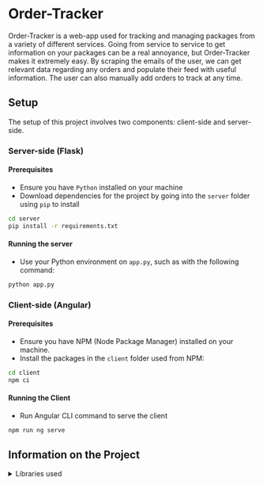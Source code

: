 # Order-Tracker

Order-Tracker is a web-app used for tracking and managing packages from a variety of different services. Going from service to service to get information on your packages can be a real annoyance, but Order-Tracker makes it extremely easy. By scraping the emails of the user, we can get relevant data regarding any orders and populate their feed with useful information. The user can also manually add orders to track at any time.

## Setup

The setup of this project involves two components: client-side and server-side.

### Server-side (Flask)

#### Prerequisites
- Ensure you have `Python` installed on your machine
- Download dependencies for the project by going into the `server` folder using `pip` to install
```bash
cd server
pip install -r requirements.txt
```

#### Running the server
- Use your Python environment on `app.py`, such as with the following command: 
```bash
python app.py
```

### Client-side (Angular)

#### Prerequisites
- Ensure you have NPM (Node Package Manager) installed on your machine.
- Install the packages in the `client` folder used from NPM:
```bash
cd client
npm ci
```

#### Running the Client
- Run Angular CLI command to serve the client 
```bash
npm run ng serve
```

## Information on the Project

<details>
<summary>Libraries used</summary>
<h3>Server-side (Python/Flask)</h3>
<pre><code>bcrypt==4.1.2
blinker==1.7.0
cffi==1.16.0
click==8.1.7
cryptography==42.0.5
DateTime==5.4
Flask==3.0.2
Flask-Cors==4.0.0
itsdangerous==2.1.2
Jinja2==3.1.3
pyJWT~=2.8.0
MarkupSafe==2.1.5
psycopg2==2.9.9
pycparser==2.22
python-dotenv==1.0.1
pytz==2024.1
setuptools==69.1.0
Werkzeug==3.0.1
zope.interface==6.2
</pre></code>
<h3>Client-side (JavaScript/Angular)</h3>
<pre><code>"@angular/animations": "^17.2.0",
"@angular/cdk": "^17.2.1",
"@angular/common": "^17.2.0",
"@angular/compiler": "^17.2.0",
"@angular/core": "^17.2.0",
"@angular/forms": "^17.2.0",
"@angular/google-maps": "^17.3.4",
"@angular/platform-browser": "^17.2.0",
"@angular/platform-browser-dynamic": "^17.2.0",
"@angular/platform-server": "^17.2.0",
"@angular/router": "^17.2.0",
"@angular/ssr": "^17.2.0",
"@ngx-pwa/local-storage": "^17.0.0",
"axios": "^1.6.8",
"chart.js": "^4.4.2",
"date-fns": "^3.3.1",
"express": "^4.19.2",
"primeflex": "^3.3.1",
"primeicons": "^6.0.1",
"primeng": "^17.7.0",
"rxjs": "~7.8.0",
"tslib": "^2.6.2",
"zone.js": "~0.14.3"
</code></pre>
</details>